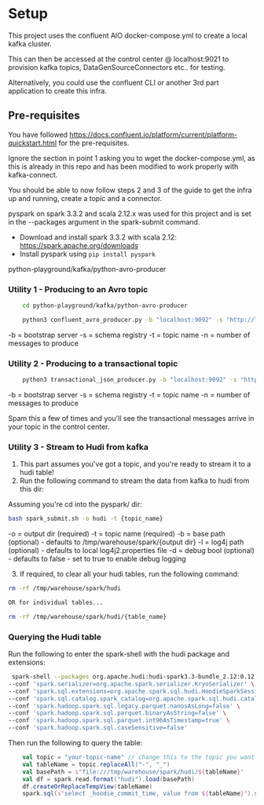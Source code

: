 # Setup

This project uses the confluent AIO docker-compose.yml to create a local kafka cluster.

This can then be accessed at the control center @ localhost:9021 to provision kafka topics, DataGenSourceConnectors etc.. for testing. 

Alternatively, you could use the confluent CLI or another 3rd part application to create this infra.

## Pre-requisites

You have followed https://docs.confluent.io/platform/current/platform-quickstart.html for the pre-requisites.

Ignore the section in point 1 asking you to wget the docker-compose.yml, as this is already in this repo and has been modified to work properly with kafka-connect.

You should be able to now follow steps 2 and 3 of the guide to get the infra up and running, create a topic and a connector.

pyspark on spark 3.3.2 and scala 2.12.x was used for this project and is set in the --packages argument in the spark-submit command.
- Download and install spark 3.3.2 with scala 2.12: https://spark.apache.org/downloads
- Install pyspark using `pip install pyspark`

python-playground/kafka/python-avro-producer
### Utility 1 - Producing to an Avro topic

```bash
    cd python-playground/kafka/python-avro-producer 
```

```bash
    python3 confluent_avro_producer.py -b "localhost:9092" -s "http://localhost:8081" -t {topic name}  -n 4
```

-b = bootstrap server
-s = schema registry
-t = topic name
-n = number of messages to produce

### Utility 2 - Producing to a transactional topic

```bash
    python3 transactional_json_producer.py -b "localhost:9092" -s "http://localhost:8081" -t {topic name}  -n 4
```

-b = bootstrap server
-s = schema registry
-t = topic name
-n = number of messages to produce

Spam this a few of times and you'll see the transactional messages arrive in your topic in the control center.

### Utility 3 - Stream to Hudi from kafka

1. This part assumes you've got a topic, and you're ready to stream it to a hudi table!
2. Run the following command to stream the data from kafka to hudi from this dir:

Assuming you're cd into the pyspark/ dir:

```bash
bash spark_submit.sh -o hudi -t {topic_name}
```

-o = output dir (required)
-t = topic name (required)
-b = base path (optional) - defaults to /tmp/warehouse/spark/{output dir}
-l = log4j path (optional) - defaults to local log4j2.properties file
-d = debug bool (optional) - defaults to false - set to true to enable debug logging

3. If required, to clear all your hudi tables, run the following command:

```bash
rm -rf /tmp/warehouse/spark/hudi

OR for individual tables...

rm -rf /tmp/warehouse/spark/hudi/{table_name}
```

### Querying the Hudi table

Run the following to enter the spark-shell with the hudi package and extensions:

```bash
 spark-shell --packages org.apache.hudi:hudi-spark3.3-bundle_2.12:0.12.2 \
--conf 'spark.serializer=org.apache.spark.serializer.KryoSerializer' \
--conf 'spark.sql.extensions=org.apache.spark.sql.hudi.HoodieSparkSessionExtension' \
--conf 'spark.sql.catalog.spark_catalog=org.apache.spark.sql.hudi.catalog.HoodieCatalog' \
--conf 'spark.hadoop.spark.sql.legacy.parquet.nanosAsLong=false' \
--conf 'spark.hadoop.spark.sql.parquet.binaryAsString=false' \
--conf 'spark.hadoop.spark.sql.parquet.int96AsTimestamp=true' \
--conf 'spark.hadoop.spark.sql.caseSensitive=false'
```


Then run the following to query the table:

```scala
    val topic = "your-topic-name" // change this to the topic you want to query, rest of this block should be copy paste...
    val tableName = topic.replaceAll("-", "_")
    val basePath = s"file:///tmp/warehouse/spark/hudi/${tableName}"
    val df = spark.read.format("hudi").load(basePath)
    df.createOrReplaceTempView(tableName)
    spark.sql(s"select _hoodie_commit_time, value from ${tableName}").show(false)
```
